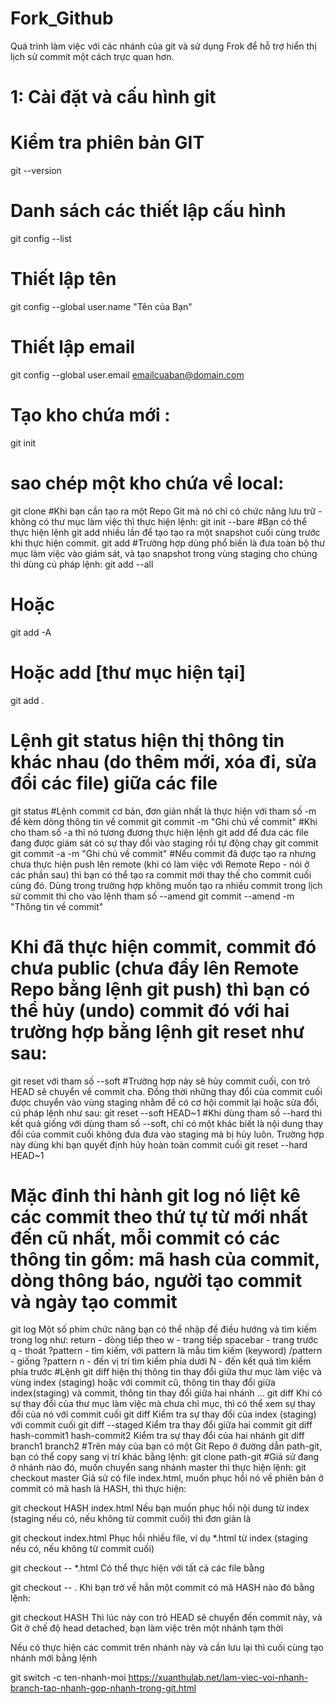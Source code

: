 # Fork_Github
Quá trình làm việc với các nhánh của git và sử dụng Frok để hỗ trợ hiển thị lịch sử commit một cách trực quan hơn.
# 1: Cài đặt và cấu hình git
# Kiểm tra phiên bản GIT
git --version
# Danh sách các thiết lập cấu hình
git config --list
# Thiết lập tên
git config --global user.name "Tên của Bạn"
# Thiết lập email
git config --global user.email emailcuaban@domain.com
# Tạo kho chứa mới :
git init
# sao chép một kho chứa về local:
git clone
#Khi bạn cần tạo ra một Repo Git mà nó chỉ có chức năng lưu trữ - không có thư mục làm việc thì thực hiện lệnh:
git init --bare
#Bạn có thể thực hiện lệnh git add nhiều lần để tạo tạo ra một snapshot cuối cùng trước khi thực hiện commit.
git add
#Trường hợp dùng phổ biến là đưa toàn bộ thư mục làm việc vào giám sát, và tạo snapshot trong vùng staging cho chúng thì dùng cú pháp lệnh:
git add --all
# Hoặc
git add -A
# Hoặc add [thư mục hiện tại]
git add .
# Lệnh git status hiện thị thông tin khác nhau (do thêm mới, xóa đi, sửa đổi các file) giữa các file
git status
#Lệnh commit cơ bản, đơn giản nhất là thực hiện với tham số -m để kèm dòng thông tin về commit
git commit -m "Ghi chú về commit"
#Khi cho tham số -a thì nó tương đương thực hiện lệnh git add để đưa các file đang được giám sát có sự thay đổi vào staging rồi tự động chạy git commit
git commit -a -m "Ghi chú về commit"
#Nếu commit đã được tạo ra nhưng chưa thực hiện push lên remote (khi có làm việc với Remote Repo - nói ở các phần sau) thì bạn có thể tạo ra commit mới thay thế cho commit cuối cùng đó. Dùng trong trường hợp không muốn tạo ra nhiều commit trong lịch sử commit thì cho vào lệnh tham số --amend
git commit --amend -m "Thông tin về commit"
# Khi đã thực hiện commit, commit đó chưa public (chưa đẩy lên Remote Repo bằng lệnh git push) thì bạn có thể hủy (undo) commit đó với hai trường hợp bằng lệnh git reset như sau:
git reset với tham số --soft
#Trường hợp này sẽ hủy commit cuối, con trỏ HEAD sẽ chuyển về commit cha. Đồng thời những thay đổi của commit cuối được chuyển vào vùng staging nhằm để có cơ hội commit lại hoặc sửa đổi, cú pháp lệnh như sau:
git reset --soft HEAD~1
#Khi dùng tham số --hard thì kết quả giống với dùng tham số --soft, chỉ có một khác biết là nội dung thay đổi của commit cuối không đưa đưa vào staging mà bị hủy luôn. Trường hợp này dùng khi bạn quyết định hủy hoàn toàn commit cuối
git reset --hard HEAD~1
# Mặc đinh thi hành git log nó liệt kê các commit theo thứ tự từ mới nhất đến cũ nhất, mỗi commit có các thông tin gồm: mã hash của commit, dòng thông báo, người tạo commit và ngày tạo commit
git log
Một số phím chức năng bạn có thể nhập đề điều hướng và tìm kiếm trong log như:
return - dòng tiếp theo
w - trang tiếp
spacebar - trang trước
q - thoát
?pattern - tìm kiếm, với pattern là mẫu tìm kiếm (keyword)
/pattern - giống ?pattern
n - đến vị trí tìm kiếm phía dưới
N - đến kết quả tìm kiếm phía trước
#Lệnh git diff hiện thị thông tin thay đổi giữa thư mục làm việc và vùng index (staging) hoặc với commit cũ, thông tin thay đổi giữa index(staging) và commit, thông tin thay đổi giữa hai nhánh ...
git diff
Khi có sự thay đổi của thư mục làm việc mà chưa chỉ mục, thì có thể xem sự thay đổi của nó với commit cuối
git diff
Kiểm tra sự thay đổi của index (staging) với commit cuối
git diff --staged
Kiểm tra thay đổi giữa hai commit
git diff hash-commit1 hash-commit2
Kiểm tra sự thay đổi của hai nhánh
git diff branch1 branch2
#Trên máy của bạn có một Git Repo ở đường dẫn path-git, bạn có thể copy sang vị trí khác bằng lệnh:
git clone path-git
#Giả sử đang ở nhánh nào đó, muốn chuyển sang nhánh master thì thực hiện lệnh:
git checkout master
Giả sử có file index.html, muốn phục hồi nó về phiên bản ở commit có mã hash là HASH, thì thực hiện:

git checkout HASH index.html
Nếu bạn muốn phục hồi nội dung từ index (staging nếu có, nếu không từ commit cuối) thì đơn giản là

git checkout index.html
Phục hồi nhiều file, ví dụ *.html từ index (staging nếu có, nếu không từ commit cuối)

git checkout -- *.html
Có thể thực hiện với tất cả các file bằng

git checkout -- .
Khi bạn trở về hẳn một commit có mã HASH nào đó bằng lệnh:

git checkout HASH
Thì lúc này con trỏ HEAD sẽ chuyển đến commit này, và Git ở chế độ head detached, bạn làm việc trên một nhánh tạm thời

Nếu có thực hiện các commit trên nhánh này và cần lưu lại thì cuối cùng tạo nhánh mới bằng lệnh

git switch -c ten-nhanh-moi
https://xuanthulab.net/lam-viec-voi-nhanh-branch-tao-nhanh-gop-nhanh-trong-git.html
